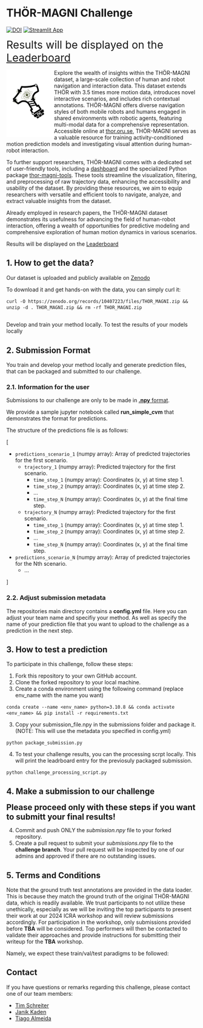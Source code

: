 # THÖR-MAGNI Challenge 
[![DOI](https://zenodo.org/badge/DOI/10.5281/zenodo.10407222.svg)](https://zenodo.org/doi/10.5281/zenodo.10407222)
[![Streamlit App](https://static.streamlit.io/badges/streamlit_badge_black_white.svg)](https://magni-dash.streamlit.app)

<span style="font-size:2em;">Results will be displayed on the [Leaderboard](https://schrtim.github.io/lhmp-thor-magni-challenge/leaderboard/leaderboard.html)</span>

<img src="assets/Logo.svg" align="left" width=25% height=25%>

Explore the wealth of insights within the THÖR-MAGNI dataset, a large-scale collection of human and robot navigation and interaction data. This dataset extends THÖR with 3.5 times more motion data, introduces novel interactive scenarios, and includes rich contextual annotations. THÖR-MAGNI offers diverse navigation styles of both mobile robots and humans engaged in shared environments with robotic agents, featuring multi-modal data for a comprehensive representation. Accessible online at [thor.oru.se](http://thor.oru.se/), THÖR-MAGNI serves as a valuable resource for training activity-conditioned motion prediction models and investigating visual attention during human-robot interaction.

To further support researchers, THÖR-MAGNI comes with a dedicated set of user-friendly tools, including a [dashboard](https://magni-dash.streamlit.app) and the specialized Python package [thor-magni-tools](https://github.com/tmralmeida/thor-magni-tools). These tools streamline the visualization, filtering, and preprocessing of raw trajectory data, enhancing the accessibility and usability of the dataset. By providing these resources, we aim to equip researchers with versatile and efficient tools to navigate, analyze, and extract valuable insights from the dataset.

Already employed in research papers, the THÖR-MAGNI dataset demonstrates its usefulness for advancing the field of human-robot interaction, offering a wealth of opportunities for predictive modeling and comprehensive exploration of human motion dynamics in various scenarios.

Results will be displayed on the [Leaderboard](https://schrtim.github.io/lhmp-thor-magni-challenge/leaderboard/leaderboard.html)

## 1. How to get the data?

Our dataset is uploaded and publicly available on [Zenodo](https://zenodo.org/doi/10.5281/zenodo.10407222)

To download it and get hands-on with the data, you can simply curl it:
```
curl -O https://zenodo.org/records/10407223/files/THOR_MAGNI.zip && unzip -d . THOR_MAGNI.zip && rm -rf THOR_MAGNI.zip
```
##

Develop and train your method locally.
To test the results of your models locally

## 2. Submission Format

You train and develop your method locally and generate prediction files, that can be packaged and submitted to our challenge.

### 2.1. Information for the user

Submissions to our challenge are only to be made in [**.npy** format](https://numpy.org/devdocs/reference/generated/numpy.lib.format.html).

We provide a sample jupyter notebook called **run_simple_cvm** that demonstrates the format for predictions.

The structure of the predictions file is as follows:

[
- `predictions_scenario_1` (numpy array): Array of predicted trajectories for the first scenario.
  - `trajectory_1` (numpy array): Predicted trajectory for the first scenario.
    - `time_step_1` (numpy array): Coordinates (x, y) at time step 1.
    - `time_step_2` (numpy array): Coordinates (x, y) at time step 2.
    - ...
    - `time_step_N` (numpy array): Coordinates (x, y) at the final time step.
  - `trajectory_N` (numpy array): Predicted trajectory for the first scenario.
    - `time_step_1` (numpy array): Coordinates (x, y) at time step 1.
    - `time_step_2` (numpy array): Coordinates (x, y) at time step 2.
    - ...
    - `time_step_N` (numpy array): Coordinates (x, y) at the final time step.
- `predictions_scenario_N` (numpy array): Array of predicted trajectories for the Nth scenario.
  - ...

]

### 2.2. Adjust submission metadata

The repositories main directory contains a **config.yml** file.
Here you can adjust your team name and specifiy your method.
As well as specify the name of your prediction file that you want to upload to the challenge as a prediction in the next step.

## 3. How to test a prediction

To participate in this challenge, follow these steps:

1. Fork this repository to your own GitHub account.
2. Clone the forked repository to your local machine.
3. Create a conda environment using the following command (replace env_name with the name you want)
```
conda create --name <env_name> python=3.10.8 && conda activate <env_name> && pip install -r requirements.txt
```

3. Copy your submission_file.npy in the submissions folder and package it. 
(NOTE: This will use the metadata you specified in config.yml)

```
python package_submission.py
```

4. To test your challenge results, you can the processing scrpt locally. This will print the leadrboard entry for the previosuly packaged submission.
```
python challenge_processing_script.py
```
## 4. Make a submission to our challenge 

<span style="font-size:1.5em;">**Please proceed only with these steps if you want to submitt your final results!**</span>


4. Commit and push ONLY the *submission.npy* file to your forked repository.
5. Create a pull request to submit your *submissions.npy* file to the **challenge branch**. Your pull request will be inspected by one of our admins and approved if there are no outstanding issues.

## 5. Terms and Conditions

Note that the ground truth test annotations are provided in the data loader. This is because they match the ground truth of the original THÖR-MAGNI data, which is readily available. We trust participants to not utilize these unethically, especially as we will be inviting the top participants to present their work at our 2024 ICRA workshop and will review submissions accordingly. For participation in the workshop, only submissions provided before **TBA** will be considered. Top performers will then be contacted to validate their approaches and provide instructions for submitting their writeup for the **TBA** workshop.

Namely, we expect these train/val/test paradigms to be followed:

## Contact

If you have questions or remarks regarding this challenge, please contact one of our team members:
- [Tim Schreiter](http://github.com/schrtim)
- [Janik Kaden](http://github.com/janikkaden)
- [Tiago Almeida](http://github.com/tmralmeida)